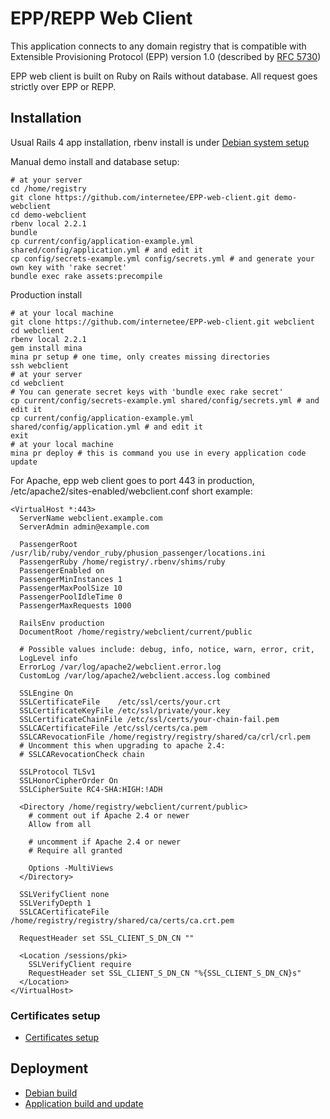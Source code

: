 EPP/REPP Web Client
===================

This application connects to any domain registry that is compatible 
with Extensible Provisioning Protocol (EPP) version 1.0 
(described by [RFC 5730](https://tools.ietf.org/html/rfc5730))

EPP web client is built on Ruby on Rails without database.
All request goes strictly over EPP or REPP.


Installation
------------

Usual Rails 4 app installation, 
rbenv install is under [Debian system setup](../../../registry/blob/master/doc/debian_build_doc.md)

Manual demo install and database setup:

    # at your server
    cd /home/registry
    git clone https://github.com/internetee/EPP-web-client.git demo-webclient
    cd demo-webclient
    rbenv local 2.2.1
    bundle
    cp current/config/application-example.yml shared/config/application.yml # and edit it
    cp config/secrets-example.yml config/secrets.yml # and generate your own key with 'rake secret'
    bundle exec rake assets:precompile

Production install

    # at your local machine
    git clone https://github.com/internetee/EPP-web-client.git webclient
    cd webclient
    rbenv local 2.2.1
    gem install mina
    mina pr setup # one time, only creates missing directories
    ssh webclient
    # at your server
    cd webclient
    # You can generate secret keys with 'bundle exec rake secret'
    cp current/config/secrets-example.yml shared/config/secrets.yml # and edit it
    cp current/config/application-example.yml shared/config/application.yml # and edit it
    exit
    # at your local machine
    mina pr deploy # this is command you use in every application code update

For Apache, epp web client goes to port 443 in production, /etc/apache2/sites-enabled/webclient.conf short example:

    <VirtualHost *:443>
      ServerName webclient.example.com
      ServerAdmin admin@example.com

      PassengerRoot /usr/lib/ruby/vendor_ruby/phusion_passenger/locations.ini
      PassengerRuby /home/registry/.rbenv/shims/ruby
      PassengerEnabled on
      PassengerMinInstances 1
      PassengerMaxPoolSize 10
      PassengerPoolIdleTime 0
      PassengerMaxRequests 1000

      RailsEnv production
      DocumentRoot /home/registry/webclient/current/public
      
      # Possible values include: debug, info, notice, warn, error, crit,
      LogLevel info
      ErrorLog /var/log/apache2/webclient.error.log
      CustomLog /var/log/apache2/webclient.access.log combined
      
      SSLEngine On
      SSLCertificateFile    /etc/ssl/certs/your.crt
      SSLCertificateKeyFile /etc/ssl/private/your.key
      SSLCertificateChainFile /etc/ssl/certs/your-chain-fail.pem
      SSLCACertificateFile /etc/ssl/certs/ca.pem
      SSLCARevocationFile /home/registry/registry/shared/ca/crl/crl.pem
      # Uncomment this when upgrading to apache 2.4:
      # SSLCARevocationCheck chain

      SSLProtocol TLSv1
      SSLHonorCipherOrder On
      SSLCipherSuite RC4-SHA:HIGH:!ADH

      <Directory /home/registry/webclient/current/public>
        # comment out if Apache 2.4 or newer
        Allow from all

        # uncomment if Apache 2.4 or newer
        # Require all granted

        Options -MultiViews
      </Directory>

      SSLVerifyClient none
      SSLVerifyDepth 1
      SSLCACertificateFile /home/registry/registry/shared/ca/certs/ca.crt.pem

      RequestHeader set SSL_CLIENT_S_DN_CN ""

      <Location /sessions/pki>
        SSLVerifyClient require
        RequestHeader set SSL_CLIENT_S_DN_CN "%{SSL_CLIENT_S_DN_CN}s"
      </Location> 
    </VirtualHost>

### Certificates setup

* [Certificates setup](../../../registry/blob/master/doc/certificates.md)

Deployment
----------

* [Debian build](../../../registry/blob/master/doc/debian_build_doc.md)
* [Application build and update](../../../registry/blob/master/doc/application_build_doc.md)
